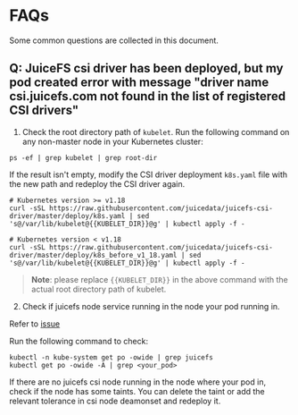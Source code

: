 # FAQs
Some common questions are collected in this document.

## Q: JuiceFS csi driver has been deployed, but my pod created error with message "driver name csi.juicefs.com not found in the list of registered CSI drivers"

1. Check the root directory path of `kubelet`. Run the following command on any non-master node in your Kubernetes cluster:

```shell
ps -ef | grep kubelet | grep root-dir
```

If the result isn't empty, modify the CSI driver deployment `k8s.yaml` file with the new path and redeploy the CSI driver again.

```shell
# Kubernetes version >= v1.18
curl -sSL https://raw.githubusercontent.com/juicedata/juicefs-csi-driver/master/deploy/k8s.yaml | sed 's@/var/lib/kubelet@{{KUBELET_DIR}}@g' | kubectl apply -f -

# Kubernetes version < v1.18
curl -sSL https://raw.githubusercontent.com/juicedata/juicefs-csi-driver/master/deploy/k8s_before_v1_18.yaml | sed 's@/var/lib/kubelet@{{KUBELET_DIR}}@g' | kubectl apply -f -
```

> **Note**: please replace `{{KUBELET_DIR}}` in the above command with the actual root directory path of kubelet.

2. Check if juicefs node service running in the node your pod running in.

Refer to [issue](https://github.com/juicedata/juicefs-csi-driver/issues/177)

Run the following command to check:

```shell
kubectl -n kube-system get po -owide | grep juicefs
kubectl get po -owide -A | grep <your_pod>
```

If there are no juicefs csi node running in the node where your pod in, check if the node has some taints. You can delete the taint or add the relevant tolerance in csi node deamonset and redeploy it.

